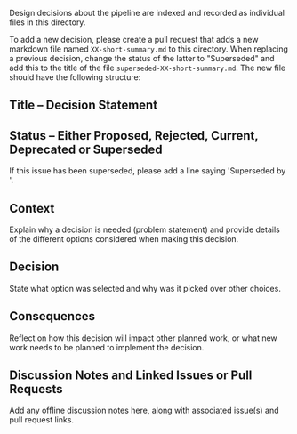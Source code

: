 Design decisions about the pipeline are indexed and recorded as individual files in this directory.

To add a new decision, please create a pull request that adds a new markdown file named `XX-short-summary.md` to this directory. When replacing a previous decision, change the status of the latter to "Superseded" and add this to the title of the file `superseded-XX-short-summary.md`. The new file should have the following structure:

## Title – Decision Statement

## Status – Either Proposed, Rejected, Current, Deprecated or Superseded

If this issue has been superseded, please add a line saying 'Superseded by <link-to-new-record>'.

## Context

Explain why a decision is needed (problem statement) and provide details of the different options considered when making this decision.

## Decision

State what option was selected and why was it picked over other choices.

## Consequences

Reflect on how this decision will impact other planned work, or what new work needs to be planned to implement the decision.

## Discussion Notes and Linked Issues or Pull Requests

Add any offline discussion notes here, along with associated issue(s) and pull request links.
